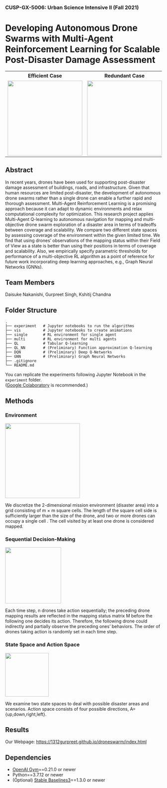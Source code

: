 ### CUSP-GX-5006: Urban Science Intensive II (Fall 2021) 
# Developing Autonomous Drone Swarms with Multi-Agent Reinforcement Learning for Scalable Post-Disaster Damage Assessment
<table align="center">
<tr>
<th>Efficient Case</th>
<th>Redundant Case</th>
<th>Unsuccessful Case</th>
</tr>
<tr>
<td><img src="https://user-images.githubusercontent.com/47055092/142976224-7ed678fe-4270-4576-ab9a-fb7f0054729e.gif" width="240px"></td>
<td><img src="https://user-images.githubusercontent.com/47055092/142976291-ccb563f6-cf50-456a-ba41-ee71dfb68999.gif" width="240px"></td>
<td><img src="https://user-images.githubusercontent.com/47055092/142979550-21985f8f-a8f6-46c1-9941-604d4953be32.gif" width="240px"></td>
</tr>
</table>

## Abstract
In recent years, drones have been used for supporting post-disaster damage assessment of buildings, roads, and infrastructure. Given that human resources are limited post-disaster, the development of autonomous drone swarms rather than a single drone can enable a further rapid and thorough assessment. Multi-Agent Reinforcement Learning is a promising approach because it can adapt to dynamic environments and relax computational complexity for optimization. This research project applies Multi-Agent Q-learning to autonomous navigation for mapping and multi-objective drone swarm exploration of a disaster area in terms of tradeoffs between coverage and scalability. We compare two different state spaces by assessing coverage of the environment within the given limited time. We find that using drones’ observations of the mapping status within their Field of View as a state is better than using their positions in terms of coverage and scalability. Also, we empirically specify parametric thresholds for performance of a multi-objective RL algorithm as a point of reference for future work incorporating deep learning approaches, e.g., Graph Neural Networks (GNNs).

## Team Members
Daisuke Nakanishi, Gurpreet Singh, Kshitij Chandna 

## Folder Structure
~~~
.
├── experiment   # Jupyter notebooks to run the algorithms
├── vis          # Jupyter notebooks to create animations
├── single       # RL environment for single agent
├── multi        # RL environment for multi agents
├── QL           # Tabular Q-learning
├── QL_NN        # (Preliminary) Function approximation Q-learning
├── DQN          # (Preliminary) Deep Q-Networks
├── GNN          # (Preliminary) Graph Neural Networks
├── .gitignore
└── README.md
~~~
You can replicate the experiments following Jupyter Notebook in the `experiment` folder.  
([Google Colaboratory](https://colab.research.google.com/?utm_source=scs-index) is recommended.)

## Methods
### Environment
<img src="https://user-images.githubusercontent.com/47055092/143366238-53ff4fa1-7de5-4837-a874-4348e10b0389.png" width="240px">

We discretize the 2-dimensional mission environment (disaster area) into a grid consisting of m × m square cells. The length of the square cell side is sufficiently larger than the size of the drone, and two or more drones can occupy a single cell . The cell visited by at least one drone is considered mapped.

### Sequential Decision-Making
<img src="https://user-images.githubusercontent.com/47055092/143366712-f95833fe-5708-4d22-91ba-8f7c1249a802.png" height="180px" width="auto">

Each time step, n drones take action sequentially; the preceding drone mapping results are reflected in the mapping status matrix M before the following one decides its action. Therefore, the following drone could indirectly and partially observe the preceding ones’ behaviors. The order of drones taking action is randomly set in each time step.

### State Space and Action Space
<img src="https://user-images.githubusercontent.com/47055092/143368985-16eaff34-dc1d-4831-8114-e6868540b2b5.png" height="140px" width="auto">

We examine two state spaces to deal with possible disaster areas and scenarios. Action space consists of four possible directions, A={up,down,right,left}.

## Results
Our Webpage: https://1312gurpreet.github.io/droneswarm/index.html

## Dependencies
- [OpenAI Gym](https://github.com/openai/gym)==0.21.0 or newer
- Python==3.7.12 or newer
- (Optional) [Stable Baselines3](https://stable-baselines.readthedocs.io/en/master/index.html#)==1.3.0 or newer
